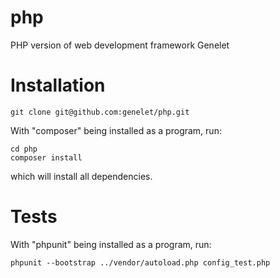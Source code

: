 # php
PHP version of web development framework Genelet

# Installation
```
git clone git@github.com:genelet/php.git
```
With "composer" being installed as a program, run:
```
cd php
composer install
```
which will install all dependencies.

# Tests

With "phpunit" being installed as a program, run:
```
phpunit --bootstrap ../vendor/autoload.php config_test.php
```
